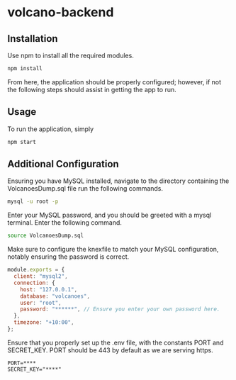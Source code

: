# volcano-backend

## Installation

Use npm to install all the required modules.

```bash
npm install
```

From here, the application should be properly configured; however, if not the following steps should assist in getting the app to run.

## Usage

To run the application, simply

```bash
npm start
```

## Additional Configuration

Ensuring you have MySQL installed, navigate to the directory containing the VolcanoesDump.sql file run the following commands.

```bash
mysql -u root -p
```

Enter your MySQL password, and you should be greeted with a mysql terminal. Enter the following command.

```bash
source VolcanoesDump.sql
```

Make sure to configure the knexfile to match your MySQL configuration, notably ensuring the password is correct.

```javascript
module.exports = {
  client: "mysql2",
  connection: {
    host: "127.0.0.1",
    database: "volcanoes",
    user: "root",
    password: "******", // Ensure you enter your own password here.
  },
  timezone: "+10:00",
};
```

Ensure that you properly set up the .env file, with the constants PORT and SECRET_KEY. PORT should be 443 by default as we are serving https.

```env
PORT=****
SECRET_KEY="****"
```